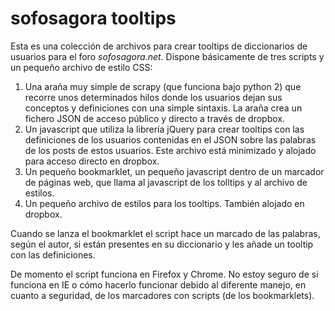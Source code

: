 # sofosagora tooltips

Esta es una colección de archivos para crear tooltips de diccionarios de usuarios para el foro _sofosagora.net_. Dispone básicamente de tres scripts y un pequeño archivo de estilo CSS:

1. Una araña muy simple de scrapy (que funciona bajo python 2) que recorre unos determinados hilos donde los usuarios dejan sus conceptos y definiciones con una simple sintaxis. La araña crea un fichero JSON de acceso público y directo a través de dropbox.
2. Un javascript que utiliza la librería jQuery para crear tooltips con las definiciones de los usuarios contenidas en el JSON sobre las palabras de los posts de estos usuarios. Este archivo está minimizado y alojado para acceso directo en dropbox.
3. Un pequeño bookmarklet, un pequeño javascript dentro de un marcador de páginas web, que llama al javascript de los tolltips y al archivo de estilos.
4. Un pequeño archivo de estilos para los tooltips. También alojado en dropbox.

Cuando se lanza el bookmarklet el script hace un marcado de las palabras, según el autor, si están presentes en su diccionario y les añade un tooltip con las definiciones.

De momento el script funciona en Firefox y Chrome. No estoy seguro de si funciona en IE o cómo hacerlo funcionar debido al diferente manejo, en cuanto a seguridad, de los marcadores con scripts (de los bookmarklets).
